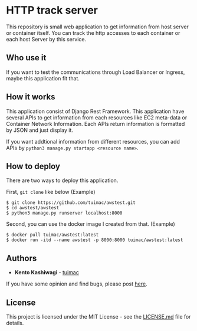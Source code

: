 # HTTP track server

This repository is small web application to get information from host server or container itself.
You can track the http accesses to each container or each host Server by this service.

## Who use it

If you want to test the communications through Load Balancer or Ingress,
maybe this application fit that.

## How it works

This application consist of Django Rest Framework.
This application have several APIs to get information from each resources like EC2 meta-data or 
Container Network Information.
Each APIs return information is formatted by JSON and just display it.

If you want addtional information from different resources,
you can add APIs by `python3 manage.py startapp <resource name>`.

## How to deploy

There are two ways to deploy this application.

First, `git clone` like below
(Example)
```
$ git clone https://github.com/tuimac/awstest.git
$ cd awstest/awstest
$ python3 manage.py runserver localhost:8000
```

Second, you can use the docker image I created from that.
(Example)
```
$ docker pull tuimac/awstest:latest
$ docker run -itd --name awstest -p 8000:8000 tuimac/awstest:latest
```

## Authors

* **Kento Kashiwagi** - [tuimac](https://github.com/tuimac)

If you have some opinion and find bugs, please post [here](https://github.com/tuimac/httptracker/issues).

## License

This project is licensed under the MIT License - see the [LICENSE.md](https://github.com/tuimac/httptracker/LICENSE.md) file for details.
